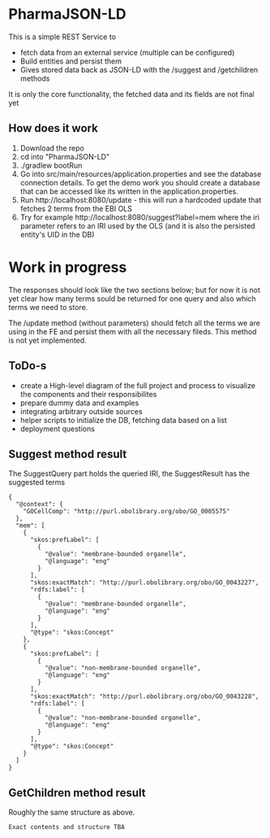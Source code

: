 # PharmaJSON-LD

This is a simple REST Service to
- fetch data from an external service (multiple can be configured)
- Build entities and persist them
- Gives stored data back as JSON-LD with the /suggest and /getchildren methods

It is only the core functionality, the fetched data and its fields are not final yet

## How does it work

1. Download the repo
2. cd into "PharmaJSON-LD"
3. ./gradlew bootRun
4. Go into src/main/resources/application.properties and see the database connection details. To get the demo work you should create a database that can be accessed like its written in the application.properties.
5. Run http://localhost:8080/update - this will run a hardcoded update that fetches 2 terms from the EBI OLS
6. Try for example http://localhost:8080/suggest?label=mem where the iri parameter refers to an IRI used by the OLS (and it is also the persisted entity's UID in the DB)


# Work in progress

The responses should look like the two sections below; but for now it is not yet clear how many terms sould be returned for one query and also which terms we need to store.

The /update method (without parameters) should fetch all the terms we are using in the FE and persist them with all the necessary fileds. This method is not yet implemented.

## ToDo-s
- create a High-level diagram of the full project and process to visualize the components and their responsibilites
- prepare dummy data and examples
- integrating arbitrary outside sources
- helper scripts to initialize the DB, fetching data based on a list
- deployment questions


## Suggest method result
The SuggestQuery part holds the queried IRI, the SuggestResult has the suggested terms

```
{
  "@context": {
    "GOCellComp": "http://purl.obolibrary.org/obo/GO_0005575"
  },
  "mem": [
    {
      "skos:prefLabel": [
        {
          "@value": "membrane-bounded organelle",
          "@language": "eng"
        }
      ],
      "skos:exactMatch": "http://purl.obolibrary.org/obo/GO_0043227",
      "rdfs:label": [
        {
          "@value": "membrane-bounded organelle",
          "@language": "eng"
        }
      ],
      "@type": "skos:Concept"
    },
    {
      "skos:prefLabel": [
        {
          "@value": "non-membrane-bounded organelle",
          "@language": "eng"
        }
      ],
      "skos:exactMatch": "http://purl.obolibrary.org/obo/GO_0043228",
      "rdfs:label": [
        {
          "@value": "non-membrane-bounded organelle",
          "@language": "eng"
        }
      ],
      "@type": "skos:Concept"
    }
  ]
}
```


## GetChildren method result
Roughly the same structure as above.
```
Exact contents and structure TBA
```
